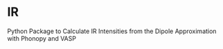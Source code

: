 # IR
Python Package to Calculate IR Intensities from the Dipole Approximation with Phonopy and VASP
